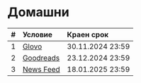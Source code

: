 # Домашни

| # | Условие                                                                            | Краен срок       |
|:--|:---------------------------------------------------------------------------------- |:---------------- |
| 1 | [Glovo](https://github.com/fmi/java-course/tree/master/homeworks/01-glovo)         | 30.11.2024 23:59 |
| 2 | [Goodreads](https://github.com/fmi/java-course/tree/master/homeworks/02-goodreads) | 23.12.2024 23:59 |
| 3 | [News Feed](https://github.com/fmi/java-course/tree/master/homeworks/03-news-feed) | 18.01.2025 23:59 |
